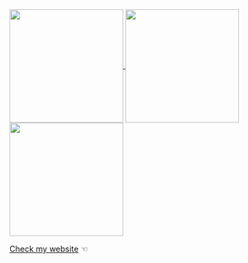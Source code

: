 
<a href="https://github.com/hermkan/github-readme-stats">
  <img height=200 align="center" src="https://github-readme-stats.vercel.app/api/pin/?username=hermkan&repo=code-journey-intro&show_icons=true&count_private=true&layout=compact&show_owner=true&theme=gotham&bg_color=0D111700&text_color=C9D1D9&hide_title=true&hide_border=true" />
</a>

<a href="https://github.com/hermkan/code-journey-intro">
  <img height=200 align="center" src="https://github-readme-stats.vercel.app/api?username=hermkan&show_icons=true&count_private=true&layout=compact&show_owner=true&theme=gotham&bg_color=0D111700&text_color=C9D1D9&hide_title=true&hide_border=true" />
</a>

<a href="https://github.com/hermkan/code-journey-intro">
  <img height=200 align="center" src="https://github-readme-stats.vercel.app/api/top-langs/?username=hermkan&include_all_commits=true&count_private=true&layout=compact&langs_count=6&hide=html,css,less,scss,hack,php&show_icons=true&count_private=true&theme=gotham&bg_color=0D111700&text_color=C9D1D9&hide_border=true" />
</a>

[Check my website](https://hkf.com) ☜
